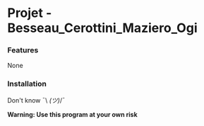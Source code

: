 # Projet - Besseau_Cerottini_Maziero_Ogi

### Features

None

### Installation

Don't know  ¯\ _(ツ)_/¯

**Warning: Use this program at your own risk**